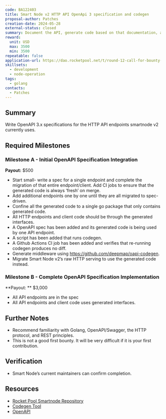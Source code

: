 ```yaml
---
code: BA122403
title: Smart Node v2 HTTP API OpenApi 3 specification and codegen
proposal-author: Patches
creation-date: 2024-05-28
external-status: closed
summary: Document the API, generate code based on that documentation, and then integrate the generated code.
reward: 
  unit: USD
  max: 3500
  min: 3500
repeatable: false
application-url: https://dao.rocketpool.net/t/round-12-call-for-bounty-applications-deadline-is-may-7/2919/4?u=shfryn
skillsets:
  - development
  - node-operation
tags: 
  - golang
contacts:
  - Patches
---
```


## Summary 
Write OpenAPI 3.x specifications for the HTTP API endpoints smartnode v2 currently uses.

## Required Milestones

### Milestone A - Initial OpenAPI Specification Integration
**Payout:** $500 
* Start small- write a spec for a single endpoint and complete the migration of that entire endpoint/client. Add CI jobs to ensure that the generated code is always ‘fresh’ on merge.
* Add additional endpoints one by one until they are all migrated to spec-driven.
* Confine all the generated code to a single go package that only contains generated code.
* All HTTP endpoints and client code should be through the generated interfaces.
* A OpenAPI spec has been added and its generated code is being used by one API endpoint.
* A script has been added that runs codegen.
* A Github Actions CI job has been added and verifies that re-running codegen produces no diff.
* Generate middleware using https://github.com/deepmap/oapi-codegen.
* Migrate Smart Node v2’s raw HTTP serving to use the generated code instead.

### Milestone B - Complete OpenAPI Specification Implementation
**Payout: ** $3,000 
* All API endpoints are in the spec
* All API endpoints and client code uses generated interfaces.

## Further Notes
* Recommend familiarity with Golang, OpenAPI/Swagger, the HTTP protocol, and REST principles.
* This is not a good first bounty. It will be very difficult if it is your first contribution.

## Verification
* Smart Node’s current maintainers can confirm completion.

## Resources
* [Rocket Pool Smartnode Repository](https://github.com/rocket-pool/smartnode/)
* [Codegen Tool](https://github.com/oapi-codegen/oapi-codegen)
* [OpenAPI](https://www.openapis.org/)